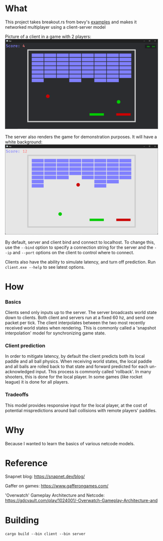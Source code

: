 # What
This project takes breakout.rs from bevy's [examples](https://github.com/bevyengine/bevy/blob/main/examples/games/breakout.rs) and makes it networked multiplayer using a client-server model

Picture of a client in a game with 2 players:
![](img/client.png)

The server also renders the game for demonstration purposes. It will have a white background:
![](img/server.png)

By default, server and client bind and connect to localhost. To change this, use the `--bind` option to specify a connection string for the server and the `--ip` and `--port` options on the client to control where to connect.

Clients also have the ability to simulate latency, and turn off prediction. Run `client.exe --help` to see latest options.

# How
### Basics
Clients send only inputs up to the server. The server broadcasts world state down to clients. Both client and servers run at a fixed 60 hz, and send one packet per tick. The client interpolates between the two most recently received world states when rendering. This is commonly called a 'snapshot interpolation' model for synchronizing game state.

### Client prediction
In order to mitigate latency, by default the client predicts both its local paddle and all ball physics. When receiving world states, the local paddle and all balls are rolled back to that state and forward predicted for each un-acknowledged input. This process is commonly called 'rollback'. In many shooters, this is done for the local player. In some games (like rocket league) it is done for all players.

### Tradeoffs
This model provides responsive input for the local player, at the cost of potential mispredictions around ball collisions with remote players' paddles.

# Why
Because I wanted to learn the basics of various netcode models.

# Reference
Snapnet blog: https://snapnet.dev/blog/

Gaffer on games: https://www.gafferongames.com/

'Overwatch' Gameplay Architecture and Netcode: https://gdcvault.com/play/1024001/-Overwatch-Gameplay-Architecture-and

# Building
`cargo build --bin client --bin server`